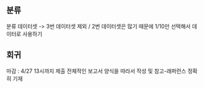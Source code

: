 ## 분류
분류 데이터셋 -> 3번 데이터셋 제외 / 2번 데이터셋은 많기 때문에 1/10만 선택해서 데이터로 사용하기

## 회귀

마감 : 4/27 13시까지 제출
전체적인 보고서 양식을 따라서 작성 및 참고-래퍼런스 정확히 기재
